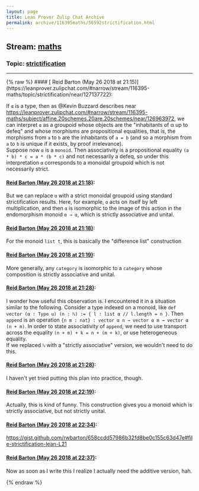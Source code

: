 ```yaml
---
layout: page
title: Lean Prover Zulip Chat Archive 
permalink: archive/116395maths/56592strictification.html
---
```


## Stream: [maths](https://leanprover-community.github.io/archive/116395maths/index.html)
### Topic: [strictification](https://leanprover-community.github.io/archive/116395maths/56592strictification.html)

---

<base href="https://leanprover.zulipchat.com">
{% raw %}
#### [ Reid Barton (May 26 2018 at 21:15)](https://leanprover.zulipchat.com/#narrow/stream/116395-maths/topic/strictification/near/127137722):
<p>If <code>α</code> is a type, then as <span class="user-mention" data-user-id="110038">@Kevin Buzzard</span> describes near <a href="#narrow/stream/116395-maths/subject/affine.20schemes.20are.20schemes/near/126963972" title="#narrow/stream/116395-maths/subject/affine.20schemes.20are.20schemes/near/126963972">https://leanprover.zulipchat.com/#narrow/stream/116395-maths/subject/affine.20schemes.20are.20schemes/near/126963972</a>, we can interpret <code>α</code> as a groupoid whose objects are the "inhabitants of α up to defeq" and whose morphisms are propositional equalities, that is, the morphisms from <code>a</code> to <code>b</code> are the inhabitants of <code>a = b</code> (and so a morphism from <code>a</code> to <code>b</code> is unique if it exists, by proof irrelevance).<br>
Suppose now <code>α</code> is a <code>monoid</code>. Then associativity is a propositional equality <code>(a * b) * c = a * (b * c)</code> and not necessarily a defeq, so under this interpretation <code>α</code> corresponds to a monoidal groupoid which is not necessarily strict.</p>

#### [ Reid Barton (May 26 2018 at 21:18)](https://leanprover.zulipchat.com/#narrow/stream/116395-maths/topic/strictification/near/127137817):
<p>But we can replace <code>α</code> with a strict monoidal groupoid using standard strictification results. Here, for example, <code>α</code> acts on itself by left multiplication, and then <code>α</code> is isomorphic to the image of this action in the endomorphism monoid <code>α → α</code>, which is strictly associative and unital.</p>

#### [ Reid Barton (May 26 2018 at 21:18)](https://leanprover.zulipchat.com/#narrow/stream/116395-maths/topic/strictification/near/127137818):
<p>For the monoid <code>list t</code>, this is basically the "difference list" construction</p>

#### [ Reid Barton (May 26 2018 at 21:19)](https://leanprover.zulipchat.com/#narrow/stream/116395-maths/topic/strictification/near/127137825):
<p>More generally, any <code>category</code> is isomorphic to a <code>category</code> whose composition is strictly associative and unital.</p>

#### [ Reid Barton (May 26 2018 at 21:28)](https://leanprover.zulipchat.com/#narrow/stream/116395-maths/topic/strictification/near/127138069):
<p>I wonder how useful this observation is. I encountered it in a situation similar to the following. Consider a type indexed on a monoid, like <code>def vector (α : Type u) (n : ℕ) := { l : list α // l.length = n }</code>. Then <code>append</code> is an operation <code>{n m : nat} : vector α n → vector α m → vector α (n + m)</code>. In order to state associativity of <code>append</code>, we need to use transport across the equality <code>(n + m) + k = n + (m + k)</code>, or use heterogeneous equality.<br>
If we replaced <code>ℕ</code> with a "strictly associative" version, we wouldn't need to do this.</p>

#### [ Reid Barton (May 26 2018 at 21:28)](https://leanprover.zulipchat.com/#narrow/stream/116395-maths/topic/strictification/near/127138073):
<p>I haven't yet tried putting this plan into practice, though.</p>

#### [ Reid Barton (May 26 2018 at 22:19)](https://leanprover.zulipchat.com/#narrow/stream/116395-maths/topic/strictification/near/127139315):
<p>Actually, this is kind of funny. This construction gives you a monoid which is strictly associative, but not strictly unital.</p>

#### [ Reid Barton (May 26 2018 at 22:34)](https://leanprover.zulipchat.com/#narrow/stream/116395-maths/topic/strictification/near/127139698):
<p><a href="https://gist.github.com/rwbarton/658ccdd57986b32fd8be0c155c63d47e#file-strictification-lean-L21" target="_blank" title="https://gist.github.com/rwbarton/658ccdd57986b32fd8be0c155c63d47e#file-strictification-lean-L21">https://gist.github.com/rwbarton/658ccdd57986b32fd8be0c155c63d47e#file-strictification-lean-L21</a></p>

#### [ Reid Barton (May 26 2018 at 22:37)](https://leanprover.zulipchat.com/#narrow/stream/116395-maths/topic/strictification/near/127139758):
<p>Now as soon as I write this I realize I actually need the additive version, hah.</p>


{% endraw %}
